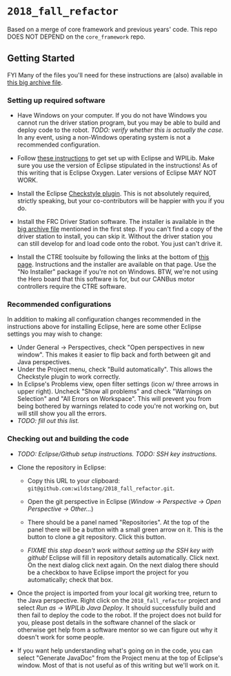 # `2018_fall_refactor`
Based on a merge of core framework and previous years' code. This repo DOES NOT DEPEND on the `core_framework` repo.


## Getting Started
FYI Many of the files you'll need for these instructions are (also) available in [this big archive file](https://drive.google.com/file/d/1uvs3eQmzUT0qR6m5IIYKfawEX-y0o_qg/view?usp=sharing).

### Setting up required software
-   Have Windows on your computer. If you do not have Windows you cannot run the driver station program, but you may be able to build and deploy code to the robot. *TODO: verify whether this is actually the case.* In any event, using a non-Windows operating system is not a recommended configuration.


-   Follow [these instructions](http://wpilib.screenstepslive.com/s/4485) to get set up with Eclipse and WPILib. Make sure you use the version of Eclipse stipulated in the instructions! As of this writing that is Eclipse Oxygen. Later versions of Eclipse MAY NOT WORK.


-   Install the Eclipse [Checkstyle plugin](http://checkstyle.org/eclipse-cs/#!/). This is not absolutely required, strictly speaking, but your co-contributors will be happier with you if you do.


-   Install the FRC Driver Station software. The installer is available in the [big archive file](https://drive.google.com/file/d/1uvs3eQmzUT0qR6m5IIYKfawEX-y0o_qg/view?usp=sharing) mentioned in the first step. If you can't find a copy of the driver station to install, you can skip it. Without the driver station you can still develop for and load code onto the robot. You just can't drive it.


-   Install the CTRE toolsuite by following the links at the bottom of [this page](http://www.ctr-electronics.com/control-system/hro.html#product_tabs_technical_resources). Instructions and the installer are available on that page. Use the "No Installer" package if you're not on Windows. BTW, we're not using the Hero board that this software is for, but our CANBus motor controllers require the CTRE software.


### Recommended configurations
In addition to making all configuration changes recommended in the instructions above for installing Eclipse, here are some other Eclipse settings you may wish to change:

-   Under General -> Perspectives, check "Open perspectives in new window". This makes it easier to flip back and forth between git and Java perspectives.
-   Under the Project menu, check "Build automatically". This allows the Checkstyle plugin to work correctly.
-   In Eclipse's Problems view, open filter settings (icon w/ three arrows in upper right). Uncheck "Show all problems" and check "Warnings on Selection" and "All Errors on Workspace". This will prevent you from being bothered by warnings related to code you're not working on, but will still show you all the errors.
-   *TODO: fill out this list.*


### Checking out and building the code
-   *TODO: Eclipse/Github setup instructions.* *TODO: SSH key instructions.*


-   Clone the repository in Eclipse:

    -   Copy this URL to your clipboard: `git@github.com:wildstang/2018_fall_refactor.git`.

    -   Open the git perspective in Eclipse (*Window -> Perspective -> Open Perspective -> Other...*)

    -   There should be a panel named "Repositories". At the top of the panel there will be a button with a small green arrow on it. This is the button to clone a git repository. Click this button.

    -   *FIXME this step doesn't work without setting up the SSH key with github!* Eclipse will fill in repository details automatically. Click next. On the next dialog click next again. On the next dialog there should be a checkbox to have Eclipse import the project for you automatically; check that box.


-   Once the project is imported from your local git working tree, return to the Java perspective. Right click on the `2018_fall_refactor` project and select *Run as -> WPILib Java Deploy*. It should successfully build and then fail to deploy the code to the robot. If the project does not build for you, please post details in the software channel of the slack or otherwise get help from a software mentor so we can figure out why it doesn't work for some people.


-   If you want help understanding what's going on in the code, you can select "Generate JavaDoc" from the Project menu at the top of Eclipse's window. Most of that is not useful as of this writing but we'll work on it.